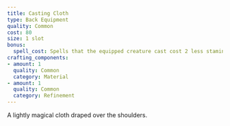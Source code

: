 ```yaml
---
title: Casting Cloth
type: Back Equipment
quality: Common
cost: 80
size: 1 slot
bonus:
  spell_cost: Spells that the equipped creature cast cost 2 less stamina, minimum cost of 1.
crafting_components:
- amount: 1
  quality: Common
  category: Material
- amount: 1
  quality: Common
  category: Refinement
---
```

A lightly magical cloth draped over the shoulders.